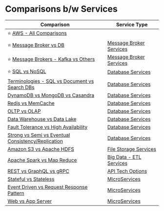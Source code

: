 # Comparisons b/w Services

| Comparison                                                                                                            | Service Type                                              |
|-----------------------------------------------------------------------------------------------------------------------|-----------------------------------------------------------|
| :star: [AWS - All Comparisons](2_AWSServices/AWS-All-Comparisons.md)                                                  |                                                           |
| :star: [Message Broker vs DB](5_MessageBrokers/MessageBrokerVsDB.md)                                                  | [Message Broker Services](5_MessageBrokers)               |
| :star: [Message Brokers - Kafka vs Others](5_MessageBrokers/KafkaVsRabbitMQVsSQSVsSNS.md)                             | [Message Broker Services](5_MessageBrokers)               |
| :star: [SQL vs NoSQL](3_DatabaseServices/SQLvsNoSQL/Readme.md)                                                        | [Database Services](3_DatabaseServices)                   |
| [Terminologies - SQL vs Document vs Search DBs](3_DatabaseServices/SQLvsNoSQL/TermsComparisons.md)                    | [Database Services](3_DatabaseServices)                   |
| [DynamoDB vs MongoDB vs Casandra](3_DatabaseServices/NoSQL-Databases/DynamoDBVsMongoDBVsCasandra.md)                  | [Database Services](3_DatabaseServices)                   |
| [Redis vs MemCache](3_DatabaseServices/In-Memory-DB/RedisVsMemcache.md)                                               | [Database Services](3_DatabaseServices)                   |
| [OLTP vs OLAP](3_DatabaseServices/Glossaries/OLTPvsOTAP.md)                                                           | [Database Services](3_DatabaseServices)                   |
| [Data Warehouse vs Data Lake](6_BigDataServices/StorageDBs/Glossaries/DataWarehousesVsLake.md)                        | [Database Services](3_DatabaseServices)                   |
| [Fault Tolerance vs High Availability](7_PropertiesDistributedSystem/Reliability/FaultToleranceVsHighAvailability.md)            | [Database Services](3_DatabaseServices)                   |
| [Strong vs Semi vs Eventual Consistency/Replication](3_DatabaseServices/Glossaries/Consistency&Replication/Readme.md) | [Database Services](3_DatabaseServices)                   |
| [Amazon S3 vs Apache HDFS](11_FileStorageServicesHDFS/HDFSVsS3.md)                                                    | [File Storage Services](11_FileStorageServicesHDFS)       |
| [Apache Spark vs Map Reduce](6_BigDataServices/ETLServices/ApacheSparkVsMapReduce.md)                                 | [Big Data - ETL Services](6_BigDataServices/ETLServices/) |
| [REST vs GraphQL vs gRPC](8_APITechOptions/Readme.md)                                                                 | [API Tech Options](8_APITechOptions/Readme.md)            |
| [Stateful vs Stateless](7_PropertiesDistributedSystem/StatefulVsStateless.md)                                                    | [MicroServices](4_MicroServicesSOA)                       |
| [Event Driven vs Request Response Pattern](4_MicroServicesSOA/EventDrivenVsRequestResponsePattern.md)                 | [MicroServices](4_MicroServicesSOA)                       |
| [Web vs App Server](7_PropertiesDistributedSystem/WebVsAppServer.md)                                                             | [MicroServices](4_MicroServicesSOA)                       |